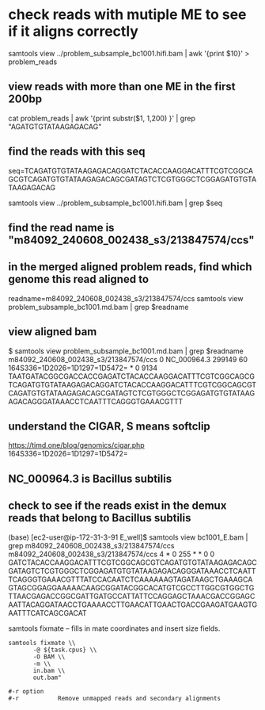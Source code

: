 # check reads with mutiple ME to see if it aligns correctly

samtools view   ../problem_subsample_bc1001.hifi.bam |  awk '{print $10}'  >  problem_reads

## view reads with more than one ME in the first 200bp
cat problem_reads | awk '{print substr($1, 1,200) }' | grep "AGATGTGTATAAGAGACAG" 

## find the reads with this seq
seq=TCAGATGTGTATAAGAGACAGGATCTACACCAAGGACATTTCGTCGGCAGCGTCAGATGTGTATAAGAGACAGCGATAGTCTCGTGGGCTCGGAGATGTGTATAAGAGACAG

samtools view   ../problem_subsample_bc1001.hifi.bam | grep $seq

## find the read name is "m84092_240608_002438_s3/213847574/ccs"

## in the merged aligned problem reads, find which genome this read aligned to
readname=m84092_240608_002438_s3/213847574/ccs
samtools view problem_subsample_bc1001.md.bam | grep $readname

## view aligned bam
$ samtools view problem_subsample_bc1001.md.bam | grep $readname
m84092_240608_002438_s3/213847574/ccs   0       NC_000964.3     299149  60      164S336=1D2026=1D1297=1D5472=   *       0       9134    TAATGATACGGCGACCACCGAGATCTACACCAAGGACATTTCGTCGGCAGCGTCAGATGTGTATAAGAGACAGGATCTACACCAAGGACATTTCGTCGGCAGCGTCAGATGTGTATAAGAGACAGCGATAGTCTCGTGGGCTCGGAGATGTGTATAAGAGACAGGGATAAACCTCAATTTCAGGGTGAAACGTTT

## understand the CIGAR, S means softclip
https://timd.one/blog/genomics/cigar.php
164S336=1D2026=1D1297=1D5472= 

## NC_000964.3 is Bacillus subtilis

## check to see if the reads exist in the demux reads that belong to Bacillus subtilis

(base) [ec2-user@ip-172-31-3-91 E_well]$ samtools view bc1001_E.bam | grep m84092_240608_002438_s3/213847574/ccs
m84092_240608_002438_s3/213847574/ccs   4       *       0       255     *       *       0       0       GATCTACACCAAGGACATTTCGTCGGCAGCGTCAGATGTGTATAAGAGACAGCGATAGTCTCGTGGGCTCGGAGATGTGTATAAGAGACAGGGATAAACCTCAATTTCAGGGTGAAACGTTTATCCACAATCTCAAAAAAGTAGATAAGCTGAAAGCAGTAGCGGAGGAAAAACAAGCGGATACGGCACATGTCGCCTTGGCGTGGCTGTTAACGAGACCGGCGATTGATGCCATTATTCCAGGAGCTAAACGACCGGAGCAATTACAGGATAACCTGAAAACCTTGAACATTGAACTGACCGAAGATGAAGTGAATTTCATCAGCGACAT


 samtools fixmate – fills in mate coordinates and insert size fields.
 ```
samtools fixmate \\
        -@ ${task.cpus} \\
        -O BAM \\
        -m \\
        in.bam \\
        out.bam"

#-r option
#-r           Remove unmapped reads and secondary alignments


 ```
